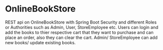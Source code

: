 # OnlineBookStore

REST api on OnlineBookStore with Spring Boot Security and different Roles or Authorities such as Admin, User, StoreEmployee etc.
Users can login and add the books to thier respective cart that they want to purchase and can place an order, also they can clear the cart.
Admin/ StoreEmployee can add new books/ update existing books.
